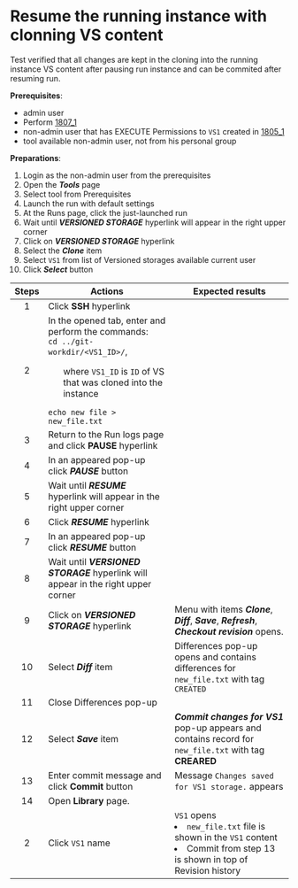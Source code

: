 # Resume the running instance with clonning VS content
Test verified that all changes are kept in the cloning into the running instance VS content after pausing run instance and can be commited after resuming run.

**Prerequisites**:
- admin user
- Perform [1807_1](1807_1.md)
- non-admin user that has EXECUTE Permissions to `VS1` created in [1805_1](1805_1.md)
- tool available non-admin user, not from his personal group

**Preparations**:

1. Login as the non-admin user from the prerequisites
2. Open the ***Tools*** page
3. Select tool from Prerequisites
4. Launch the run with default settings
5. At the Runs page, click the just-launched run
6. Wait until ***VERSIONED STORAGE*** hyperlink will appear in the right upper corner
7. Click on ***VERSIONED STORAGE*** hyperlink
8. Select the ***Clone*** item
9. Select `VS1` from list of Versioned storages available current user
10. Click ***Select*** button

| Steps | Actions | Expected results |
| :---: | --- | --- |
| 1 | Click **SSH** hyperlink | |
| 2 | In the opened tab, enter and perform the commands: <br>`cd ../git-workdir/<VS1_ID>/`, <ul> where `VS1_ID` is `ID` of VS that was cloned into the instance </ul> `echo new file > new_file.txt`|  |
| 3 | Return to the Run logs page and click **PAUSE** hyperlink | |
| 4 | In an appeared pop-up click ***PAUSE*** button | |
| 5 | Wait until ***RESUME*** hyperlink will appear in the right upper corner | |
| 6 | Click ***RESUME*** hyperlink
| 7 | In an appeared pop-up click ***RESUME*** button | |
| 8 | Wait until ***VERSIONED STORAGE*** hyperlink will appear in the right upper corner | |
| 9 | Click on ***VERSIONED STORAGE*** hyperlink | Menu with items ***Clone***, ***Diff***, ***Save***, ***Refresh***, ***Checkout revision*** opens. |
| 10 | Select ***Diff*** item | Differences pop-up opens and contains differences for `new_file.txt` with tag `CREATED`  |
| 11 | Close Differences pop-up | |
| 12 | Select ***Save*** item | ***Commit changes for VS1*** pop-up appears and contains record for `new_file.txt` with tag **CREARED**|
| 13 | Enter commit message and click **Commit** button | Message `Changes saved for VS1 storage.` appears |
| 14 | Open **Library** page. | |
| 2 | Click `VS1` name | `VS1` opens <li> `new_file.txt` file is shown in the `VS1` content </li><li> Commit from step 13 is shown in top of Revision history |